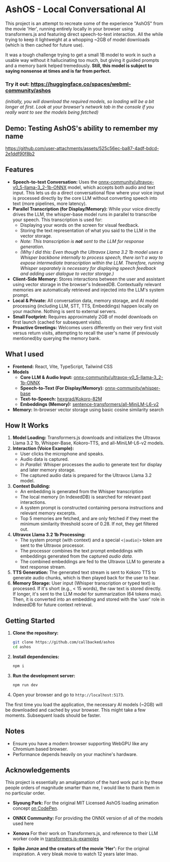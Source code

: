 # AshOS - Local Conversational AI

This project is an attempt to recreate some of the experience "AshOS" from the movie 'Her', running entirely locally in your browser using transformers.js and featuring direct speech-to-text interaction. All the while trying to keep it lightweight at a whopping ~2GB of model downloads (which is then cached for future use).

It was a tough challenge trying to get a small 1B model to work in such a usable way without it hallucinating too much, but giving it guided prompts and a memory bank helped tremedously. **Still, this model is subject to saying nonsense at times and is far from perfect.**

### Try it out: https://huggingface.co/spaces/webml-community/ashos
*(initially, you will download the required models, so loading will be a bit longer at first. Look at your browser's network tab in the console if you really want to see the models being fetched)*

## Demo: Testing AshOS's ability to remember my name


https://github.com/user-attachments/assets/525c56ec-ba87-4adf-bdcd-2e1ddf90f8b2


## Features

*   **Speech-to-text Conversation:** Uses the [onnx-community/ultravox-v0_5-llama-3_2-1b-ONNX](https://huggingface.co/onnx-community/ultravox-v0_5-llama-3_2-1b-ONNX) model, which accepts both audio and text input. This lets us do a direct conversational flow where your voice input is processed directly by the core LLM without converting speech into text (more pipelines, more latency).
*   **Parallel Transcription (for Display/Memory):** While your voice directly drives the LLM, the whisper-base model runs in parallel to transcribe your speech. This transcription is used for:
    *   Displaying your words on the screen for visual feedback.
    *   Storing the text representation of what you said to the LLM in the vector storage. 
    *   *Note: This transcription is **not** sent to the LLM for response generation.*
    *   *(Why I did this: Even though the Ultravox Llama 3.2 1b model uses a Whisper backbone internally to process speech, there isn't a way to expose intermediate transcription within the LLM. Therefore, running Whisper separately is necessary for displaying speech feedback and adding user dialogue to vector storage.)*
*   **Client-Side Memory:** Stores interactions between the user and assistant using vector storage in the browser's IndexedDB. Contextually relevant memories are automatically retrieved and injected into the LLM's system prompt. 
*   **Local & Private:** All conversation data, memory storage, and AI model processing (including LLM, STT, TTS, Embeddings) happen locally on your machine. Nothing is sent to external servers.
*   **Small Footprint:** Requires approximately 2GB of model downloads on first launch (cached for subsequent visits).
*   **Proactive Greetings:** Welcomes users differently on their very first visit versus return visits, attempting to recall the user's name (if previously mentioned)by querying the memory bank.


## What I used

*   **Frontend:** React, Vite, TypeScript, Tailwind CSS
*   **Models**
    *   **Core LLM & Audio Input:** [onnx-community/ultravox-v0_5-llama-3_2-1b-ONNX](https://huggingface.co/onnx-community/ultravox-v0_5-llama-3_2-1b-ONNX)
    *   **Speech-to-Text (For Display/Memory):** [onnx-community/whisper-base](https://huggingface.co/onnx-community/whisper-base)
    *   **Text-to-Speech:** [hexgrad/Kokoro-82M](https://huggingface.co/hexgrad/Kokoro-82M)
    *   **Embeddings (Memory):** [sentence-transformers/all-MiniLM-L6-v2](https://huggingface.co/sentence-transformers/all-MiniLM-L6-v2)
*   **Memory:** In-browser vector storage using basic cosine similarity search 



## How It Works

1.  **Model Loading:** Transformers.js downloads and initializes the Ultravox Llama 3.2 1b, Whisper-Base, Kokoro-TTS, and all-MiniLM-L6-v2 models.
2.  **Interaction (Voice Example):**
    *   User clicks the microphone and speaks.
    *   Audio data is captured.
    *   *In Parallel:* Whisper processes the audio to generate text for display and later memory storage.
    *   The captured audio data is prepared for the Ultravox Llama 3.2 model.
3.  **Context Building:**
    *   An embedding is generated from the Whisper transcription
    *   The local memory (in IndexedDB) is searched for relevant past interactions.
    *   A system prompt is constructed containing persona instructions and relevant memory excerpts.
    *  Top 5 memories are fetched, and are only fetched if they meet the minimum similarity threshold score of 0.28. If not, they get filtered out.
4.  **Ultravox Llama 3.2 1b Processing:**
    *   The system prompt (with context) and a special `<|audio|>` token are sent to the Ultravox processor.
    *   The processor combines the text prompt embeddings with embeddings generated from the captured *audio data*.
    *   The combined embeddings are fed to the Ultravox LLM to generate a text response stream.
5.  **TTS Generation:** The generated text stream is sent to Kokoro TTS to generate audio chunks, which is then played back for the user to hear.
7.  **Memory Storage:** User input (Whisper transcription or typed text) is processed. If it's short (e.g., < 15 words), the raw text is stored directly. If longer, it's sent to the LLM model for summarization (64 tokens max). Then, it is converted into an embedding and stored with the 'user' role in IndexedDB for future context retrieval.


## Getting Started

1.  **Clone the repository:**
    ```bash
    git clone https://github.com/callbacked/ashos
    cd ashos
    ```
2.  **Install dependencies:**
    ```bash
    npm i
    ```
3.  **Run the development server:**
    ```bash
    npm run dev
    ```
4.  Open your browser and go to `http://localhost:5173`.

The first time you load the application, the necessary AI models (~2GB) will be downloaded and cached by your browser. This might take a few moments. Subsequent loads should be faster.

## Notes

*   Ensure you have a modern browser supporting WebGPU like any Chromium based browser.
*   Performance depends heavily on your machine's hardware.

## Acknowledgements

This project is essentially an amalgamation of the hard work put in by these people orders of magnitude smarter than me, I would like to thank them in no particular order.

*   **Siyoung Park:** For the original MIT Licensed AshOS loading animation concept [on CodePen](https://codepen.io/psyonline/pen/yayYWg).

*   **ONNX Community:** For providing the ONNX version of all of the models used here

*   **Xenova** For their work on Transformers.js, and reference to their LLM worker code in [transformers.js-examples](https://github.com/huggingface/transformers.js-examples)

*   **Spike Jonze and the creators of the movie 'Her':** For the original inspiration. A very bleak movie to watch 12 years later lmao.


